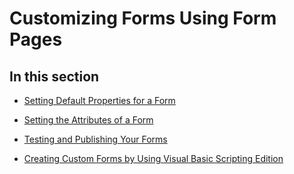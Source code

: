 
# Customizing Forms Using Form Pages

## In this section


-  [Setting Default Properties for a Form](dd3dd5c6-bc23-70d5-ae6c-b8a2bb4e9a66.md)
    
-  [Setting the Attributes of a Form](7c170a7b-fe1e-32be-3841-535e8f29dae4.md)
    
-  [Testing and Publishing Your Forms](5aed1f8e-9aba-ec8e-8514-b3af32bf8e7d.md)
    
-  [Creating Custom Forms by Using Visual Basic Scripting Edition](b3e31db1-299f-ddbc-4bb1-fdf4c9ea8313.md)
    

